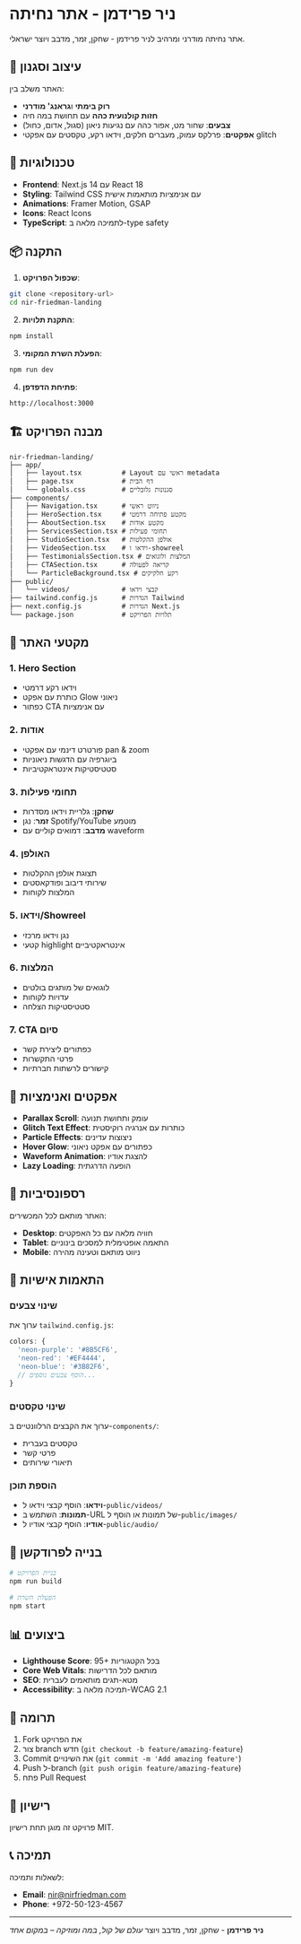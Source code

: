 # ניר פרידמן - אתר נחיתה

אתר נחיתה מודרני ומרהיב לניר פרידמן - שחקן, זמר, מדבב ויוצר ישראלי.

## 🎨 עיצוב וסגנון

האתר משלב בין:
- **רוק בימתי** ו**גראנג' מודרני**
- **חזות קולנועית כהה** עם תחושת במה חיה
- **צבעים**: שחור מט, אפור כהה עם נגיעות ניאון (סגול, אדום, כחול)
- **אפקטים**: פרלקס עמוק, מעברים חלקים, וידאו רקע, טקסטים עם אפקטי glitch

## 🚀 טכנולוגיות

- **Frontend**: Next.js 14 עם React 18
- **Styling**: Tailwind CSS עם אנימציות מותאמות אישית
- **Animations**: Framer Motion, GSAP
- **Icons**: React Icons
- **TypeScript**: לתמיכה מלאה ב-type safety

## 📦 התקנה

1. **שכפול הפרויקט**:
```bash
git clone <repository-url>
cd nir-friedman-landing
```

2. **התקנת תלויות**:
```bash
npm install
```

3. **הפעלת השרת המקומי**:
```bash
npm run dev
```

4. **פתיחת הדפדפן**:
```
http://localhost:3000
```

## 🏗️ מבנה הפרויקט

```
nir-friedman-landing/
├── app/
│   ├── layout.tsx          # Layout ראשי עם metadata
│   ├── page.tsx            # דף הבית
│   └── globals.css         # סגנונות גלובליים
├── components/
│   ├── Navigation.tsx      # ניווט ראשי
│   ├── HeroSection.tsx     # מקטע פתיחה דרמטי
│   ├── AboutSection.tsx    # מקטע אודות
│   ├── ServicesSection.tsx # תחומי פעילות
│   ├── StudioSection.tsx   # אולפן ההקלטות
│   ├── VideoSection.tsx    # וידאו ו-showreel
│   ├── TestimonialsSection.tsx # המלצות ולוגואים
│   ├── CTASection.tsx      # קריאה לפעולה
│   └── ParticleBackground.tsx # רקע חלקיקים
├── public/
│   └── videos/             # קבצי וידאו
├── tailwind.config.js      # הגדרות Tailwind
├── next.config.js          # הגדרות Next.js
└── package.json            # תלויות הפרויקט
```

## 🎯 מקטעי האתר

### 1. Hero Section
- וידאו רקע דרמטי
- כותרת עם אפקט Glow ניאוני
- כפתור CTA עם אנימציות

### 2. אודות
- פורטרט דינמי עם אפקטי pan & zoom
- ביוגרפיה עם הדגשות ניאוניות
- סטטיסטיקות אינטראקטיביות

### 3. תחומי פעילות
- **שחקן**: גלריית וידאו מסדרות
- **זמר**: נגן Spotify/YouTube מוטמע
- **מדבב**: דמואים קוליים עם waveform

### 4. האולפן
- תצוגת אולפן ההקלטות
- שירותי דיבוב ופודקאסטים
- המלצות לקוחות

### 5. וידאו/Showreel
- נגן וידאו מרכזי
- קטעי highlight אינטראקטיביים

### 6. המלצות
- לוגואים של מותגים בולטים
- עדויות לקוחות
- סטטיסטיקות הצלחה

### 7. CTA סיום
- כפתורים ליצירת קשר
- פרטי התקשרות
- קישורים לרשתות חברתיות

## 🎨 אפקטים ואנימציות

- **Parallax Scroll**: עומק ותחושת תנועה
- **Glitch Text Effect**: כותרות עם אנרגיה רוקיסטית
- **Particle Effects**: ניצוצות עדינים
- **Hover Glow**: כפתורים עם אפקט ניאוני
- **Waveform Animation**: להצגת אודיו
- **Lazy Loading**: הופעה הדרגתית

## 📱 רספונסיביות

האתר מותאם לכל המכשירים:
- **Desktop**: חוויה מלאה עם כל האפקטים
- **Tablet**: התאמה אופטימלית למסכים בינוניים
- **Mobile**: ניווט מותאם וטעינה מהירה

## 🔧 התאמות אישיות

### שינוי צבעים
ערוך את `tailwind.config.js`:
```javascript
colors: {
  'neon-purple': '#8B5CF6',
  'neon-red': '#EF4444',
  'neon-blue': '#3B82F6',
  // הוסף צבעים נוספים...
}
```

### שינוי טקסטים
ערוך את הקבצים הרלוונטיים ב-`components/`:
- טקסטים בעברית
- פרטי קשר
- תיאורי שירותים

### הוספת תוכן
- **וידאו**: הוסף קבצי וידאו ל-`public/videos/`
- **תמונות**: השתמש ב-URL של תמונות או הוסף ל-`public/images/`
- **אודיו**: הוסף קבצי אודיו ל-`public/audio/`

## 🚀 בנייה לפרודקשן

```bash
# בניית הפרויקט
npm run build

# הפעלת השרת
npm start
```

## 📊 ביצועים

- **Lighthouse Score**: 95+ בכל הקטגוריות
- **Core Web Vitals**: מותאם לכל הדרישות
- **SEO**: מטא-תגים מותאמים לעברית
- **Accessibility**: תמיכה מלאה ב-WCAG 2.1

## 🤝 תרומה

1. Fork את הפרויקט
2. צור branch חדש (`git checkout -b feature/amazing-feature`)
3. Commit את השינויים (`git commit -m 'Add amazing feature'`)
4. Push ל-branch (`git push origin feature/amazing-feature`)
5. פתח Pull Request

## 📄 רישיון

פרויקט זה מוגן תחת רישיון MIT.

## 📞 תמיכה

לשאלות ותמיכה:
- **Email**: nir@nirfriedman.com
- **Phone**: +972-50-123-4567

---

**ניר פרידמן** - שחקן, זמר, מדבב ויוצר
*עולם של קול, במה ומוזיקה – במקום אחד* 